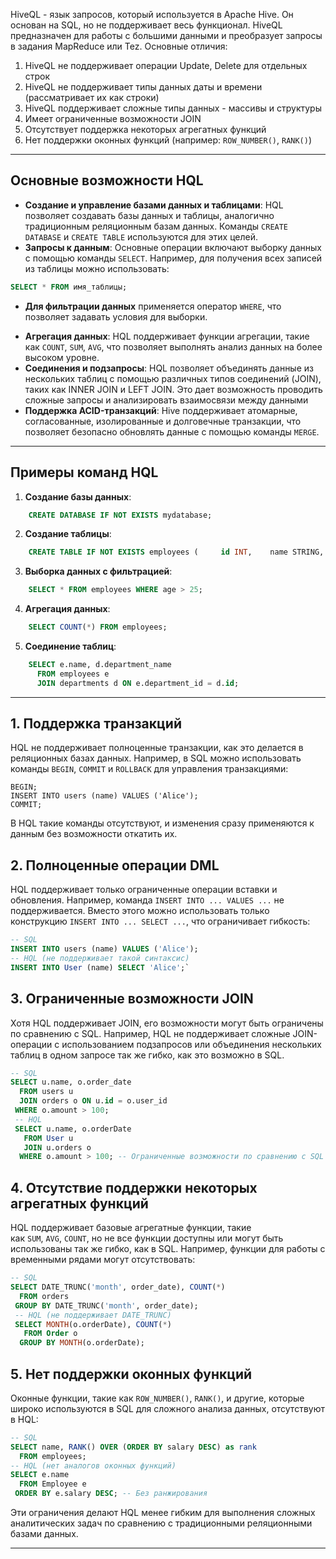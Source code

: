 
HiveQL - язык запросов, который используется в Apache Hive. Он основан на SQL, но не поддерживает весь функционал. HiveQL предназначен для работы с большими данными и преобразует запросы в задания MapReduce или Tez. 
Основные отличия: 
1. HiveQL не поддерживает операции Update, Delete для отдельных строк 
2. HiveQL не поддерживает типы данных даты и времени (рассматривает их как строки) 
3. HiveQL поддерживает сложные типы данных - массивы и структуры
4. Имеет ограниченные возможности JOIN
5. Отсутствует поддержка некоторых агрегатных функций
6. Нет поддержки оконных функций (например: `ROW_NUMBER()`, `RANK()`)

---

## Основные возможности HQL

- **Создание и управление базами данных и таблицами**: HQL позволяет создавать базы данных и таблицы, аналогично традиционным реляционным базам данных. Команды `CREATE DATABASE` и `CREATE TABLE` используются для этих целей.
- **Запросы к данным**: Основные операции включают выборку данных с помощью команды `SELECT`. Например, для получения всех записей из таблицы можно использовать:
```sql
SELECT * FROM имя_таблицы;
```
* **Для фильтрации данных** применяется оператор `WHERE`, что позволяет задавать условия для выборки.
- **Агрегация данных**: HQL поддерживает функции агрегации, такие как `COUNT`, `SUM`, `AVG`, что позволяет выполнять анализ данных на более высоком уровне.
- **Соединения и подзапросы**: HQL позволяет объединять данные из нескольких таблиц с помощью различных типов соединений (JOIN), таких как INNER JOIN и LEFT JOIN. Это дает возможность проводить сложные запросы и анализировать взаимосвязи между данными
- **Поддержка ACID-транзакций**: Hive поддерживает атомарные, согласованные, изолированные и долговечные транзакции, что позволяет безопасно обновлять данные с помощью команды `MERGE`.
---

## Примеры команд HQL

1. **Создание базы данных**:
```sql
    CREATE DATABASE IF NOT EXISTS mydatabase;
```
2. **Создание таблицы**:
``` sql    
    CREATE TABLE IF NOT EXISTS employees (     id INT,    name STRING,    age INT );
```
3. **Выборка данных с фильтрацией**:
``` sql
    SELECT * FROM employees WHERE age > 25;
```
4. **Агрегация данных**:
``` sql
    SELECT COUNT(*) FROM employees;
```
5. **Соединение таблиц**:
``` sql
    SELECT e.name, d.department_name  
      FROM employees e  
      JOIN departments d ON e.department_id = d.id;
```

---

## 1. Поддержка транзакций

HQL не поддерживает полноценные транзакции, как это делается в реляционных базах данных. Например, в SQL можно использовать команды `BEGIN`, `COMMIT` и `ROLLBACK` для управления транзакциями:

``` mysql
BEGIN; 
INSERT INTO users (name) VALUES ('Alice'); 
COMMIT;
```

В HQL такие команды отсутствуют, и изменения сразу применяются к данным без возможности откатить их.

## 2. Полноценные операции DML

HQL поддерживает только ограниченные операции вставки и обновления. Например, команда `INSERT INTO ... VALUES ...` не поддерживается. Вместо этого можно использовать только конструкцию `INSERT INTO ... SELECT ...`, что ограничивает гибкость:

``` sql
-- SQL 
INSERT INTO users (name) VALUES ('Alice'); 
-- HQL (не поддерживает такой синтаксис) 
INSERT INTO User (name) SELECT 'Alice';`
```

## 3. Ограниченные возможности JOIN

Хотя HQL поддерживает JOIN, его возможности могут быть ограничены по сравнению с SQL. Например, HQL не поддерживает сложные JOIN-операции с использованием подзапросов или объединения нескольких таблиц в одном запросе так же гибко, как это возможно в SQL.

``` sql
-- SQL 
SELECT u.name, o.order_date  
  FROM users u  
  JOIN orders o ON u.id = o.user_id  
 WHERE o.amount > 100; 
 -- HQL 
 SELECT u.name, o.orderDate  
   FROM User u 
   JOIN u.orders o  
  WHERE o.amount > 100; -- Ограниченные возможности по сравнению с SQL
```

## 4. Отсутствие поддержки некоторых агрегатных функций

HQL поддерживает базовые агрегатные функции, такие как `SUM`, `AVG`, `COUNT`, но не все функции доступны или могут быть использованы так же гибко, как в SQL. Например, функции для работы с временными рядами могут отсутствовать:

``` sql
-- SQL 
SELECT DATE_TRUNC('month', order_date), COUNT(*) 
  FROM orders 
 GROUP BY DATE_TRUNC('month', order_date); 
 -- HQL (не поддерживает DATE_TRUNC) 
 SELECT MONTH(o.orderDate), COUNT(*) 
   FROM Order o 
  GROUP BY MONTH(o.orderDate);
```

## 5. Нет поддержки оконных функций

Оконные функции, такие как `ROW_NUMBER()`, `RANK()`, и другие, которые широко используются в SQL для сложного анализа данных, отсутствуют в HQL:

```sql
-- SQL 
SELECT name, RANK() OVER (ORDER BY salary DESC) as rank 
  FROM employees; 
-- HQL (нет аналогов оконных функций) 
SELECT e.name  
  FROM Employee e 
 ORDER BY e.salary DESC; -- Без ранжирования
```

Эти ограничения делают HQL менее гибким для выполнения сложных аналитических задач по сравнению с традиционными реляционными базами данных.

---

